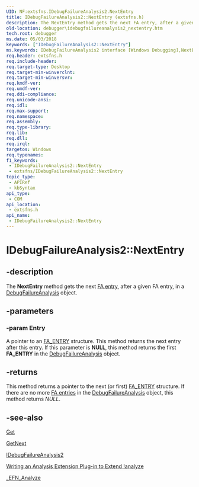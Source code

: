 ```yaml
---
UID: NF:extsfns.IDebugFailureAnalysis2.NextEntry
title: IDebugFailureAnalysis2::NextEntry (extsfns.h)
description: The NextEntry method gets the next FA entry, after a given FA entry, in a DebugFailureAnalysis object.
old-location: debugger\idebugfailureanalysis2_nextentry.htm
tech.root: debugger
ms.date: 05/03/2018
keywords: ["IDebugFailureAnalysis2::NextEntry"]
ms.keywords: IDebugFailureAnalysis2 interface [Windows Debugging],NextEntry method, IDebugFailureAnalysis2.NextEntry, IDebugFailureAnalysis2::NextEntry, NextEntry, NextEntry method [Windows Debugging], NextEntry method [Windows Debugging],IDebugFailureAnalysis2 interface, debugger.idebugfailureanalysis2_nextentry, extsfns/IDebugFailureAnalysis2::NextEntry
req.header: extsfns.h
req.include-header: 
req.target-type: Desktop
req.target-min-winverclnt: 
req.target-min-winversvr: 
req.kmdf-ver: 
req.umdf-ver: 
req.ddi-compliance: 
req.unicode-ansi: 
req.idl: 
req.max-support: 
req.namespace: 
req.assembly: 
req.type-library: 
req.lib: 
req.dll: 
req.irql: 
targetos: Windows
req.typenames: 
f1_keywords:
 - IDebugFailureAnalysis2::NextEntry
 - extsfns/IDebugFailureAnalysis2::NextEntry
topic_type:
 - APIRef
 - kbSyntax
api_type:
 - COM
api_location:
 - extsfns.h
api_name:
 - IDebugFailureAnalysis2::NextEntry
---
```


# IDebugFailureAnalysis2::NextEntry


## -description

The <b>NextEntry</b> method gets the next <a href="/windows-hardware/drivers/debugger/failure-analysis-entries">FA entry</a>, after a given FA entry, in a <a href="/windows-hardware/drivers/ddi/extsfns/nn-extsfns-idebugfailureanalysis2">DebugFailureAnalysis</a> object.

## -parameters

### -param Entry

A pointer to an <a href="/windows-hardware/drivers/ddi/extsfns/ns-extsfns-_fa_entry">FA_ENTRY</a> structure. This method returns the next entry after this entry. If this parameter is <b>NULL</b>, this method returns the first <b>FA_ENTRY</b> in the <a href="/windows-hardware/drivers/ddi/extsfns/nn-extsfns-idebugfailureanalysis2">DebugFailureAnalysis</a> object.

## -returns

This method returns a pointer to the next (or first) <a href="/windows-hardware/drivers/ddi/extsfns/ns-extsfns-_fa_entry">FA_ENTRY</a> structure. If there are no more <a href="/windows-hardware/drivers/debugger/failure-analysis-entries">FA entries</a> in the <a href="/windows-hardware/drivers/ddi/extsfns/nn-extsfns-idebugfailureanalysis2">DebugFailureAnalysis</a> object, this method returns <i>NULL</i>.

## -see-also

<a href="/windows-hardware/drivers/ddi/extsfns/nf-extsfns-idebugfailureanalysis2-get">Get</a>



<a href="/windows-hardware/drivers/ddi/extsfns/nf-extsfns-idebugfailureanalysis2-getnext">GetNext</a>



<a href="/windows-hardware/drivers/ddi/extsfns/nn-extsfns-idebugfailureanalysis2">IDebugFailureAnalysis2</a>



<a href="/windows-hardware/drivers/debugger/writing-an-analysis-extension-to-extend--analyze">Writing an Analysis Extension Plug-in to Extend !analyze</a>



<a href="/windows-hardware/drivers/ddi/extsfns/nc-extsfns-ext_analysis_plugin">_EFN_Analyze</a>

